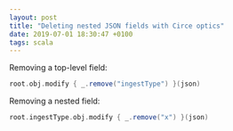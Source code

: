 ```yaml
---
layout: post
title: "Deleting nested JSON fields with Circe optics"
date: 2019-07-01 18:30:47 +0100
tags: scala
---
```


Removing a top-level field:

```scala
root.obj.modify { _.remove("ingestType") }(json)
```

Removing a nested field:

```scala
root.ingestType.obj.modify { _.remove("x") }(json)
```
